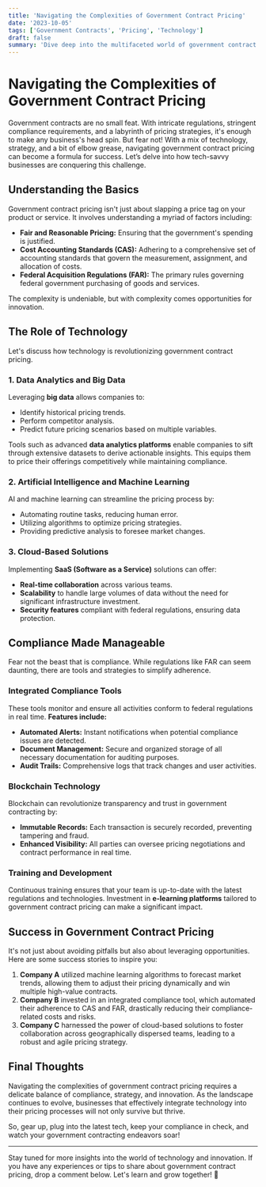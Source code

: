 ```yaml
---
title: 'Navigating the Complexities of Government Contract Pricing'
date: '2023-10-05'
tags: ['Government Contracts', 'Pricing', 'Technology']
draft: false
summary: 'Dive deep into the multifaceted world of government contract pricing and discover how technology is making this intricate process more manageable.'
---
```


# Navigating the Complexities of Government Contract Pricing

Government contracts are no small feat. With intricate regulations, stringent compliance requirements, and a labyrinth of pricing strategies, it's enough to make any business's head spin. But fear not! With a mix of technology, strategy, and a bit of elbow grease, navigating government contract pricing can become a formula for success. Let’s delve into how tech-savvy businesses are conquering this challenge.

## Understanding the Basics

Government contract pricing isn't just about slapping a price tag on your product or service. It involves understanding a myriad of factors including:

- **Fair and Reasonable Pricing:** Ensuring that the government's spending is justified.
- **Cost Accounting Standards (CAS):** Adhering to a comprehensive set of accounting standards that govern the measurement, assignment, and allocation of costs.
- **Federal Acquisition Regulations (FAR):** The primary rules governing federal government purchasing of goods and services.

The complexity is undeniable, but with complexity comes opportunities for innovation.

## The Role of Technology

Let's discuss how technology is revolutionizing government contract pricing.

### 1. **Data Analytics and Big Data**

Leveraging **big data** allows companies to:

- Identify historical pricing trends.
- Perform competitor analysis.
- Predict future pricing scenarios based on multiple variables.

Tools such as advanced **data analytics platforms** enable companies to sift through extensive datasets to derive actionable insights. This equips them to price their offerings competitively while maintaining compliance.

### 2. **Artificial Intelligence and Machine Learning**

AI and machine learning can streamline the pricing process by:

- Automating routine tasks, reducing human error.
- Utilizing algorithms to optimize pricing strategies.
- Providing predictive analysis to foresee market changes.

### 3. **Cloud-Based Solutions**

Implementing **SaaS (Software as a Service)** solutions can offer:

- **Real-time collaboration** across various teams.
- **Scalability** to handle large volumes of data without the need for significant infrastructure investment.
- **Security features** compliant with federal regulations, ensuring data protection.

## Compliance Made Manageable

Fear not the beast that is compliance. While regulations like FAR can seem daunting, there are tools and strategies to simplify adherence.

### **Integrated Compliance Tools**

These tools monitor and ensure all activities conform to federal regulations in real time. **Features include:**

- **Automated Alerts:** Instant notifications when potential compliance issues are detected.
- **Document Management:** Secure and organized storage of all necessary documentation for auditing purposes.
- **Audit Trails:** Comprehensive logs that track changes and user activities.

### **Blockchain Technology**

Blockchain can revolutionize transparency and trust in government contracting by:

- **Immutable Records:** Each transaction is securely recorded, preventing tampering and fraud.
- **Enhanced Visibility:** All parties can oversee pricing negotiations and contract performance in real time.
  
### **Training and Development**

Continuous training ensures that your team is up-to-date with the latest regulations and technologies. Investment in **e-learning platforms** tailored to government contract pricing can make a significant impact.

## Success in Government Contract Pricing

It's not just about avoiding pitfalls but also about leveraging opportunities. Here are some success stories to inspire you:

1. **Company A** utilized machine learning algorithms to forecast market trends, allowing them to adjust their pricing dynamically and win multiple high-value contracts.
2. **Company B** invested in an integrated compliance tool, which automated their adherence to CAS and FAR, drastically reducing their compliance-related costs and risks.
3. **Company C** harnessed the power of cloud-based solutions to foster collaboration across geographically dispersed teams, leading to a robust and agile pricing strategy.

## Final Thoughts

Navigating the complexities of government contract pricing requires a delicate balance of compliance, strategy, and innovation. As the landscape continues to evolve, businesses that effectively integrate technology into their pricing processes will not only survive but thrive. 

So, gear up, plug into the latest tech, keep your compliance in check, and watch your government contracting endeavors soar!

---

Stay tuned for more insights into the world of technology and innovation. If you have any experiences or tips to share about government contract pricing, drop a comment below. Let's learn and grow together! 🚀